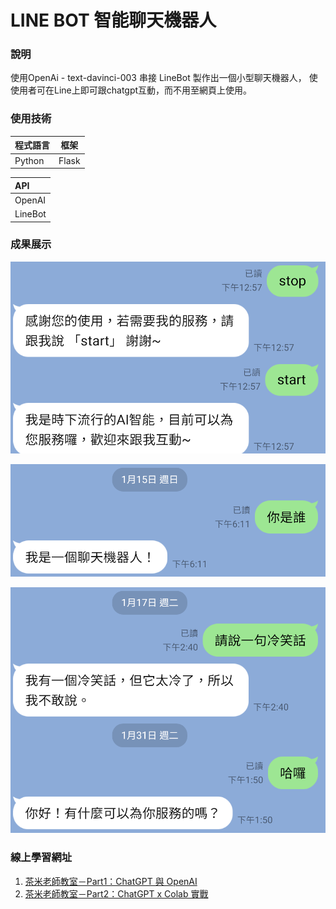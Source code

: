 # LINE BOT 智能聊天機器人

### 說明
使用OpenAi - text-davinci-003 串接 LineBot 製作出一個小型聊天機器人，
使使用者可在Line上即可跟chatgpt互動，而不用至網頁上使用。

### 使用技術
| 程式語言     | 框架    |
|:-------|-------|
| Python | Flask |

| API      | 
|:--------|
| OpenAI  |
| LineBot |

### 成果展示
![](img/0.png)

![](img/1.png)

![](img/2.png)

### 線上學習網址
1. [茶米老師教室－Part1：ChatGPT 與 OpenAI](https://www.youtube.com/watch?v=go7uFUniH1A)
2. [茶米老師教室－Part2：ChatGPT x Colab 實戰](https://www.youtube.com/watch?v=XBSQ1BFoxt0)
